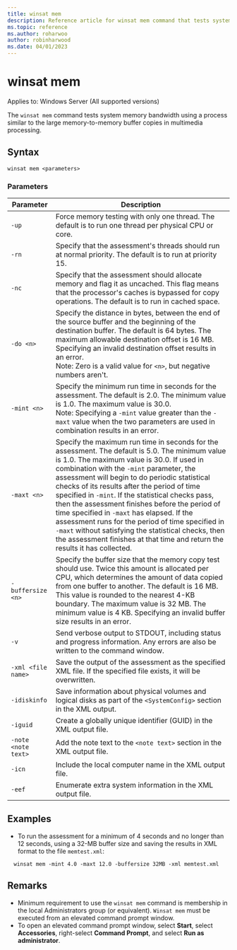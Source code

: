 ```yaml
---
title: winsat mem
description: Reference article for winsat mem command that tests system memory bandwidth using a process similar to the large memory-to-memory buffer copies in multimedia processing.
ms.topic: reference
ms.author: roharwoo
author: robinharwood
ms.date: 04/01/2023
---
```


# winsat mem

Applies to: Windows Server (All supported versions)

The `winsat mem` command tests system memory bandwidth using a process similar to the large memory-to-memory buffer copies in multimedia processing.

## Syntax

```CLI
winsat mem <parameters>
```

### Parameters

|Parameter|Description|
|---------|-----------|
|`-up`|Force memory testing with only one thread. The default is to run one thread per physical CPU or core.|
|`-rn`|Specify that the assessment's threads should run at normal priority. The default is to run at priority 15.|
|`-nc`|Specify that the assessment should allocate memory and flag it as uncached. This flag means that the processor's caches is bypassed for copy operations. The default is to run in cached space.|
|`-do <n>`|Specify the distance in bytes, between the end of the source buffer and the beginning of the destination buffer. The default is 64 bytes. The maximum allowable destination offset is 16 MB. Specifying an invalid destination offset results in an error.</br>Note: Zero is a valid value for `<n>`, but negative numbers aren't.|
|`-mint <n>`|Specify the minimum run time in seconds for the assessment. The default is 2.0. The minimum value is 1.0. The maximum value is 30.0.</br>Note: Specifying a `-mint` value greater than the `-maxt` value when the two parameters are used in combination results in an error.|
|`-maxt <n>`|Specify the maximum run time in seconds for the assessment. The default is 5.0. The minimum value is 1.0. The maximum value is 30.0. If used in combination with the `-mint` parameter, the assessment will begin to do periodic statistical checks of its results after the period of time specified in `-mint`. If the statistical checks pass, then the assessment finishes before the period of time specified in `-maxt` has elapsed. If the assessment runs for the period of time specified in `-maxt` without satisfying the statistical checks, then the assessment finishes at that time and return the results it has collected.|
|`-buffersize <n>`|Specify the buffer size that the memory copy test should use. Twice this amount is allocated per CPU, which determines the amount of data copied from one buffer to another. The default is 16 MB. This value is rounded to the nearest 4-KB boundary. The maximum value is 32 MB. The minimum value is 4 KB. Specifying an invalid buffer size results in an error.|
|`-v`|Send verbose output to STDOUT, including status and progress information. Any errors are also be written to the command window.|
|`-xml <file name>`|Save the output of the assessment as the specified XML file. If the specified file exists, it will be overwritten.|
|`-idiskinfo`|Save information about physical volumes and logical disks as part of the `<SystemConfig>` section in the XML output.|
|`-iguid`|Create a globally unique identifier (GUID) in the XML output file.|
|`-note <note text>`|Add the note text to the `<note text>` section in the XML output file.|
|`-icn`|Include the local computer name in the XML output file.|
|`-eef`|Enumerate extra system information in the XML output file.|

## Examples

- To run the assessment for a minimum of 4 seconds and no longer than 12 seconds, using a 32-MB buffer size and saving the results in XML format to the file `memtest.xml`:
  
```CLI
  winsat mem -mint 4.0 -maxt 12.0 -buffersize 32MB -xml memtest.xml
  ```

## Remarks

- Minimum requirement to use the `winsat mem` command is membership in the local Administrators group (or equivalent). `Winsat mem` must be executed from an elevated command prompt window.
- To open an elevated command prompt window, select **Start**, select **Accessories**, right-select **Command Prompt**, and select **Run as administrator**.
